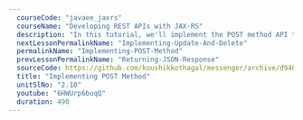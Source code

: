 ```yaml
---
  courseCode: "javaee_jaxrs"
  courseName: "Developing REST APIs with JAX-RS"
  description: "In this tutorial, we'll implement the POST method API to create new instances of Message resource."
  nextLessonPermalinkName: "Implementing-Update-And-Delete"
  permalinkName: "Implementing-POST-Method"
  prevLessonPermalinkName: "Returning-JSON-Response"
  sourceCode: https://github.com/koushikkothagal/messenger/archive/d946c045190741c85ceaf3714e97d3ed84e1bb89.zip
  title: "Implementing POST Method"
  unitSlNo: "2.10"
  youtube: "6HWUrp6buqQ"
  duration: 490
---
```

